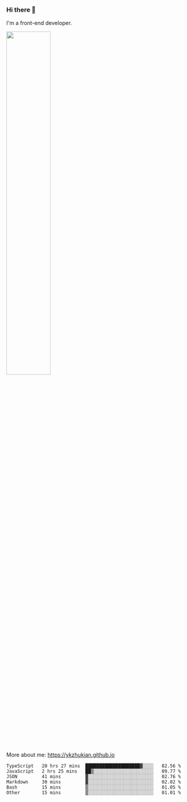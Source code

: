 ### Hi there 👋

I'm a front-end developer.

[<img width="48%" src="https://github-readme-stats.vercel.app/api?username=ykzhukian&show_icons=true&theme=dracula">](https://github.com/anuraghazra/github-readme-stats)

More about me: 
https://ykzhukian.github.io

<!--START_SECTION:waka-->

```text
TypeScript   20 hrs 27 mins  ████████████████████▓░░░░   82.56 %
JavaScript   2 hrs 25 mins   ██▒░░░░░░░░░░░░░░░░░░░░░░   09.77 %
JSON         41 mins         ▓░░░░░░░░░░░░░░░░░░░░░░░░   02.76 %
Markdown     30 mins         ▓░░░░░░░░░░░░░░░░░░░░░░░░   02.02 %
Bash         15 mins         ▒░░░░░░░░░░░░░░░░░░░░░░░░   01.05 %
Other        15 mins         ▒░░░░░░░░░░░░░░░░░░░░░░░░   01.01 %
```

<!--END_SECTION:waka-->
